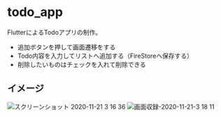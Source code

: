 # todo_app

FlutterによるTodoアプリの制作。
* 追加ボタンを押して画面遷移をする
* Todo内容を入力してリストへ追加する（FireStoreへ保存する）
* 削除したいものはチェックを入れて削除できる

## イメージ
![スクリーンショット 2020-11-21 3 16 36](https://user-images.githubusercontent.com/52473279/99836100-efa4ff00-2ba8-11eb-82e6-6c44cda01071.png)
![画面収録-2020-11-21-3 18 11](https://user-images.githubusercontent.com/52473279/99836240-24b15180-2ba9-11eb-9b7e-a68adfa4321e.gif)



